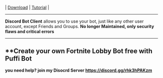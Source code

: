 
    

| [Download](https://github.com/SkyAlumnyDev/Fortnite-Lobby-Bot/releases/tag/1.0.0.0) | [Tutorial](https://github.com/SkyAlumnyDev/Fortnite-Lobby-Bot/blob/master/Tutorial.md) |


</div>

---

**Discord Bot Client** allows you to use your bot, just like any other user account, except Friends and Groups. 
**No longer Maintained, only security flaws and critical errors**

---
**Create your own Fortnite Lobby Bot free with Puffi Bot
---

**you  need help? join my Disocrd Server https://discord.gg/rhk3hPAKzm**
